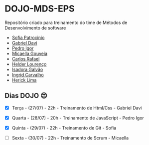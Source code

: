 # DOJO-MDS-EPS
Repositório criado para treinamento do time de Métodos de Desenvolvimento de software

- [Sofia Patrocinio](https://github.com/sofiapatrocinio)
- [Gabriel Davi](https://github.com/GabrielDVpereira)
- [Pedro Igor](https://github.com/pedroeagle)
- [Micaella Gouveia](https://github.com/micaellagouveia)
- [Carlos Rafael](https://github.com/CarlosZoft)
- [Helder Lourenço](https://github.com/F1reFinger)
- [Isadora Galvão](https://github.com/isadoragalvaoss)
- [Ingrid Carvalho](https://github.com/ingridSCarvalho)
- [Herick Lima](https://github.com/hericklima22)

## Dias DOJO :heart_eyes:

- [x] Terça - (27/07) - 22h - Treinamento de Html/Css - Gabriel Davi

- [x] Quarta - (28/07) - 20h - Treinamento de JavaScript - Pedro Igor

- [x] Quinta - (29/07) - 22h - Treinamento de Git - Sofia

- [ ] Sexta - (30/07) - 22h - Treinamento de Scrum - Micaella
